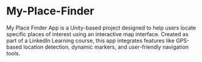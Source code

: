 # My-Place-Finder
My Place Finder App is a Unity-based project designed to help users locate specific places of interest using an interactive map interface. Created as part of a LinkedIn Learning course, this app integrates features like GPS-based location detection, dynamic markers, and user-friendly navigation tools.
